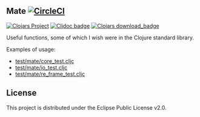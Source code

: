 ## Mate [![CircleCI](https://circleci.com/gh/green-coder/mate.svg?style=svg)](https://circleci.com/gh/green-coder/mate)

[![Clojars Project](https://img.shields.io/clojars/v/taipei.404/mate.svg)](https://clojars.org/taipei.404/mate)
[![Cljdoc badge](https://cljdoc.org/badge/taipei.404/mate)](https://cljdoc.org/d/taipei.404/mate/CURRENT)
[![Clojars download_badge](https://img.shields.io/clojars/dt/taipei.404/mate?color=opal)](https://clojars.org/taipei.404/mate)

Useful functions, some of which I wish were in the Clojure standard library.

Examples of usage:
- [test/mate/core_test.cljc](test/mate/core_test.cljc)
- [test/mate/io_test.cljc](test/mate/io_test.cljc)
- [test/mate/re_frame_test.cljc](test/mate/re_frame_test.cljc)

## License

This project is distributed under the Eclipse Public License v2.0.
